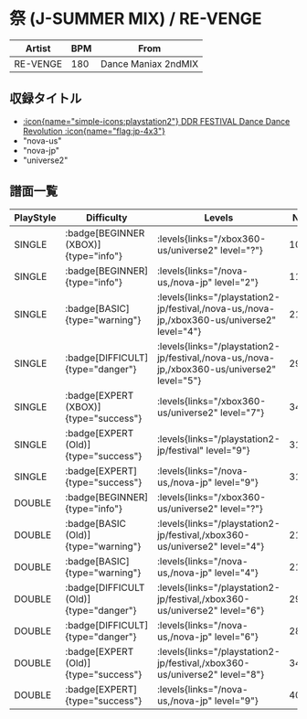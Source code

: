 # 祭 (J-SUMMER MIX) / RE-VENGE

|Artist|BPM|From|
|------|---|----|
|RE-VENGE|180|Dance Maniax 2ndMIX|

## 収録タイトル

- [:icon{name="simple-icons:playstation2"} DDR FESTIVAL Dance Dance Revolution :icon{name="flag:jp-4x3"}](/playstation2-jp/festival)
- "nova-us"
- "nova-jp"
- "universe2"

## 譜面一覧

|PlayStyle|Difficulty|Levels|Notes|Movie|
|---------|----------|------|-----|-----|
|SINGLE| :badge[BEGINNER (XBOX)]{type="info"}| :levels{links="/xbox360-us/universe2" level="?"}|107/0||
|SINGLE| :badge[BEGINNER]{type="info"}| :levels{links="/nova-us,/nova-jp" level="2"}|115/0||
|SINGLE| :badge[BASIC]{type="warning"}| :levels{links="/playstation2-jp/festival,/nova-us,/nova-jp,/xbox360-us/universe2" level="4"}|213/24||
|SINGLE| :badge[DIFFICULT]{type="danger"}| :levels{links="/playstation2-jp/festival,/nova-us,/nova-jp,/xbox360-us/universe2" level="5"}|291/16||
|SINGLE| :badge[EXPERT (XBOX)]{type="success"}| :levels{links="/xbox360-us/universe2" level="7"}|345/39||
|SINGLE| :badge[EXPERT (Old)]{type="success"}| :levels{links="/playstation2-jp/festival" level="9"}|316/20||
|SINGLE| :badge[EXPERT]{type="success"}| :levels{links="/nova-us,/nova-jp" level="9"}|312/21||
|DOUBLE| :badge[BEGINNER]{type="info"}| :levels{links="/xbox360-us/universe2" level="?"}|||
|DOUBLE| :badge[BASIC (Old)]{type="warning"}| :levels{links="/playstation2-jp/festival,/xbox360-us/universe2" level="4"}|211/25||
|DOUBLE| :badge[BASIC]{type="warning"}| :levels{links="/nova-us,/nova-jp" level="4"}|219/2||
|DOUBLE| :badge[DIFFICULT (Old)]{type="danger"}| :levels{links="/playstation2-jp/festival,/xbox360-us/universe2" level="6"}|296/17||
|DOUBLE| :badge[DIFFICULT]{type="danger"}| :levels{links="/nova-us,/nova-jp" level="6"}|284/23||
|DOUBLE| :badge[EXPERT (Old)]{type="success"}| :levels{links="/playstation2-jp/festival,/xbox360-us/universe2" level="8"}|340/41||
|DOUBLE| :badge[EXPERT]{type="success"}| :levels{links="/nova-us,/nova-jp" level="9"}|408/3||
